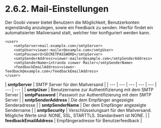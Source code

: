 # 2.6.2. Mail-Einstellungen

Der Goobi viewer bietet Benutzern die Möglichkeit, Benutzerkonten eigenständig anzulegen, sowie ein Feedback zu senden. Hierfür findet ein automatisierter Mailversand statt, welcher hier konfiguriert werden kann.

```markup
<user>
    <smtpServer>mail.example.com</smtpServer>
    <smtpUser>viewer-mailer@example.com</smtpUser>
    <smtpPassword>SECRETPASSWORD</smtpServer>
    <smtpSenderAddress>viewer-mailer@example.com</smtpSenderAddress>
    <smtpSenderName>intranda viewer Mailer</smtpSenderName>
    <feedbackEmailAddress>viewer-feedback@example.com</feedbackEmailAddress>
</user>
```



| **smtpServer** | SMTP Server für den Mailversand |
| --- | --- | --- | --- | --- | --- | --- |
| **smtpUser** | Benutzername zur Authentifizierung mit dem SMTP Server |
| **smtpPassword** | Passwort zur Authentifizierung mit dem SMTP Server |
| **smtpSenderAddress** | Die dem Empfänger angezeigte Senderadresse |
| **smtpSenderName** | Der dem Empfänger angezeigte Sendername |
| **smtpSecurity** | Verschlüsselungsart für den Mailversand. Mögliche Werte sind: NONE, SSL, STARTTLS. Standardwert ist NONE. |
| **feedbackEmailAddress** | Empfängeradresse für Benutzerfeedback |

